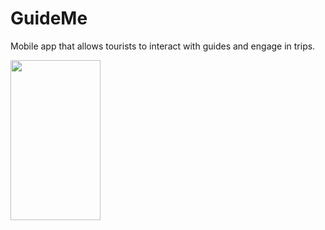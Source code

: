# GuideMe
Mobile app that allows tourists to interact with guides and engage in trips.

<a href="url"><img src="https://github.com/AlessioLuciani/GuideMe/blob/dev/assets/preview/1.png" align="left" height="256" width="144" ></a>
